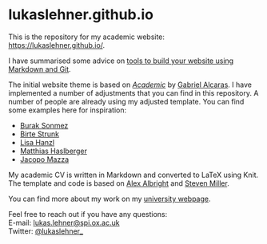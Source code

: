 # lukaslehner.github.io
This is the repository for my academic website: https://lukaslehner.github.io/.

I have summarised some advice on [tools to build your website using Markdown and Git](https://lukaslehner.github.io/assets/transparency-outreach-slides.html).

The initial website theme is based on *[Academic](https://github.com/gaalcaras/academic)* by [Gabriel Alcaras](https://gaalcaras.com/en/). I have implemented a number of adjustments that you can find in this repository. A number of people are already using my adjusted template. You can find some examples here for inspiration:
- [Burak Sonmez](https://brksnmz.github.io/)
- [Birte Strunk](https://birtestrunk.github.io/)
- [Lisa Hanzl](https://lisahanzl.github.io/)
- [Matthias Haslberger](https://matthiashaslberger.github.io/)
- [Jacopo Mazza](https://jacopoto.github.io/)

My academic CV is written in Markdown and converted to LaTeX using Knit. The template and code is based on [Alex Albright](https://github.com/apalbright/CV) and [Steven Miller](http://svmiller.com/).

You can find more about my work on my [university webpage](https://www.inet.ox.ac.uk/people/lukas-lehner/).

Feel free to reach out if you have any questions:  \
E-mail: [lukas.lehner@spi.ox.ac.uk](mailto:lukas.lehner@spi.ox.ac.uk) \
Twitter: [@lukaslehner_](https://twitter.com/LukasLehner_)
